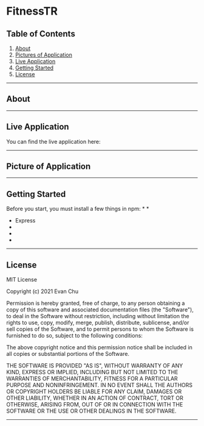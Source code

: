 # FitnessTR

## Table of Contents


1. [About](#about)
1. [Pictures of Application](#pictures-of-application)
1. [Live Application](#live-application)
1. [Getting Started](#getting-started)
1. [License](#license)

---------------------------	

## About


---------------------------

## Live Application

You can find the live application here: 

---------------------------

## Picture of Application


---------------------------	

## Getting Started 
Before you start, you must install a few things in npm:
* 
* 
* Express
* 
* 
* 

---------------------------	

## License

MIT License

Copyright (c) 2021 Evan Chu

Permission is hereby granted, free of charge, to any person obtaining a copy
of this software and associated documentation files (the "Software"), to deal
in the Software without restriction, including without limitation the rights
to use, copy, modify, merge, publish, distribute, sublicense, and/or sell
copies of the Software, and to permit persons to whom the Software is
furnished to do so, subject to the following conditions:

The above copyright notice and this permission notice shall be included in all
copies or substantial portions of the Software.

THE SOFTWARE IS PROVIDED "AS IS", WITHOUT WARRANTY OF ANY KIND, EXPRESS OR
IMPLIED, INCLUDING BUT NOT LIMITED TO THE WARRANTIES OF MERCHANTABILITY,
FITNESS FOR A PARTICULAR PURPOSE AND NONINFRINGEMENT. IN NO EVENT SHALL THE
AUTHORS OR COPYRIGHT HOLDERS BE LIABLE FOR ANY CLAIM, DAMAGES OR OTHER
LIABILITY, WHETHER IN AN ACTION OF CONTRACT, TORT OR OTHERWISE, ARISING FROM,
OUT OF OR IN CONNECTION WITH THE SOFTWARE OR THE USE OR OTHER DEALINGS IN THE
SOFTWARE.

---------------------------	